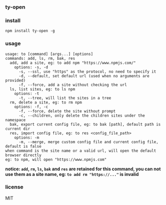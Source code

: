 ### ty-open

### install
`npm install ty-open -g`

### usage

```
usage: to [command] [args...] [options] 
commands: add, ls, rm, bak, res
  add, add a site, eg: to add npm "https://www.npmjs.com/" 
    options: -s, -d 
      -s, --ssl, use "https" as the protocol, no need to specify it 
      -d, --default, set default url (used when no arguments are provided)
      -f, --force, add a site without checking the url
  ls, list sites, eg: to ls npm 
    options: -t 
      -t, --tree, will list the sites in a tree 
  rm, delete a site, eg: to rm npm 
    options: -f, -c 
      -f, --force, delete the site without prompt 
      -c, --children, only delete the children sites under the namespace 
  bak, export current config file, eg: to bak [path], default path is current dir
  res, import config file, eg: to res <config_file_path>
    options: -m
      -m, --merge, merge custom config file and current config file, default is false 
when command is the site name or a valid url, will open the default browser directly 
eg: to npm, will open "https://www.npmjs.com" 
```

**notice: `add`, `rm`, `ls`, `bak` and `res` are retained for this command, you can not use them as a site name, eg: `to add rm "https://..."` is invalid**

### license
MIT

